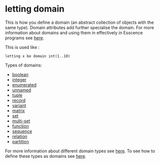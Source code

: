 # letting domain 

This is how you define a domain (an abstract collection of objects with the same type). Domain attributes add further specialise the domain.
For more information about domains and using them in effectively in Esscence programs see [here](
https://modref.github.io/papers/ModRef2021_ReformulatingEssenceRobustness.pdf).

This is used like :
```essence 
letting x be domain int(1..10) 
```
Types of domains:

- [boolean](https://github.com/conjure-cp/conjure/blob/main/docs/bits/type/L_bool.md)
- [integer](...)
- [enumerated](...)
- [unnamed](https://github.com/conjure-cp/conjure/blob/main/docs/bits/type/unnamed.md)
- [tuple](...)
- [record](...)
- [variant](...)
- [matrix](https://github.com/conjure-cp/conjure/blob/main/docs/bits/type/matrix.md)
- [set](...)
- [multi-set](...)
- [function](https://github.com/conjure-cp/conjure/blob/main/docs/bits/type/function.md)
- [sequence](...)
- [relation](...)
- [partition](...)


For more information about different domain types see [here](https://conjure.readthedocs.io/en/latest/essence.html).
To see how to define these types as domains see [here](https://github.com/conjure-cp/conjure/blob/main/docs/notebooks/letting_domain.ipynb).
